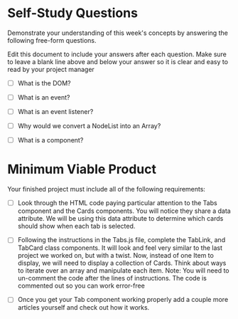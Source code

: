# Self-Study Questions

Demonstrate your understanding of this week's concepts by answering the following free-form questions.

Edit this document to include your answers after each question. Make sure to leave a blank line above and below your answer so it is clear and easy to read by your project manager

- [ ] What is the DOM?

- [ ] What is an event?

- [ ] What is an event listener?

- [ ] Why would we convert a NodeList into an Array?

- [ ] What is a component?

# Minimum Viable Product

Your finished project must include all of the following requirements:

- [ ] Look through the HTML code paying particular attention to the Tabs component and the Cards components. You will notice they share a data attribute. We will be using this data attribute to determine which cards should show when each tab is selected.

- [ ] Following the instructions in the Tabs.js file, complete the TabLink, and TabCard class components. It will look and feel very similar to the last project we worked on, but with a twist. Now, instead of one Item to display, we will need to display a collection of Cards. Think about ways to iterate over an array and manipulate each item. Note: You will need to un-comment the code after the lines of instructions. The code is commented out so you can work error-free

- [ ] Once you get your Tab component working properly add a couple more articles yourself and check out how it works.

